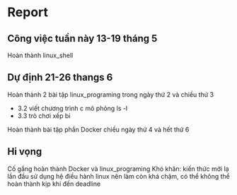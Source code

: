 
# Report

## Công việc tuần này 13-19 tháng 5

Hoàn thành linux_shell

## Dự định 21-26 thangs 6

Hoàn thành 2 bài tập linux_programing trong ngày thứ 2 và chiều thứ 3

* 3.2 viết chương trình c mô phỏng ls -l
* 3.3 trò chơi xếp bi

Hoàn thành bài tập phần Docker chiều ngày thứ 4 và hết thứ 6

## Hi vọng

Cố gắng hoàn thành Docker và linux_programing
Khó khăn: kiến thức mới lạ lần đầu sử dụng hệ điều hành linux nên làm còn khá chậm, có thể không thể hoàn thành kịp khi đến deadline
